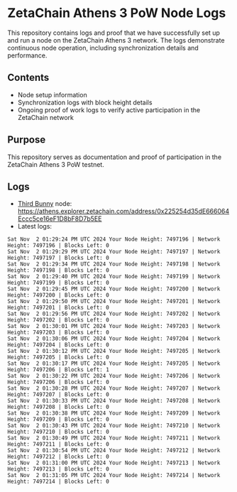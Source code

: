 # ZetaChain Athens 3 PoW Node Logs
This repository contains logs and proof that we have successfully set up and run a node on the ZetaChain Athens 3 network. The logs demonstrate continuous node operation, including synchronization details and performance.

## Contents
- Node setup information
- Synchronization logs with block height details
- Ongoing proof of work logs to verify active participation in the ZetaChain network

## Purpose
This repository serves as documentation and proof of participation in the ZetaChain Athens 3 PoW testnet.

## Logs

- [Third Bunny](https://thirdbunny.xyz/) node: https://athens.explorer.zetachain.com/address/0x225254d35dE666064Eccc5ce16eF1D8bF8D7b5EE
- Latest logs:
```
Sat Nov  2 01:29:24 PM UTC 2024 Your Node Height: 7497196 | Network Height: 7497196 | Blocks Left: 0
Sat Nov  2 01:29:29 PM UTC 2024 Your Node Height: 7497197 | Network Height: 7497197 | Blocks Left: 0
Sat Nov  2 01:29:34 PM UTC 2024 Your Node Height: 7497198 | Network Height: 7497198 | Blocks Left: 0
Sat Nov  2 01:29:40 PM UTC 2024 Your Node Height: 7497199 | Network Height: 7497199 | Blocks Left: 0
Sat Nov  2 01:29:45 PM UTC 2024 Your Node Height: 7497200 | Network Height: 7497200 | Blocks Left: 0
Sat Nov  2 01:29:50 PM UTC 2024 Your Node Height: 7497201 | Network Height: 7497201 | Blocks Left: 0
Sat Nov  2 01:29:56 PM UTC 2024 Your Node Height: 7497202 | Network Height: 7497202 | Blocks Left: 0
Sat Nov  2 01:30:01 PM UTC 2024 Your Node Height: 7497203 | Network Height: 7497203 | Blocks Left: 0
Sat Nov  2 01:30:06 PM UTC 2024 Your Node Height: 7497204 | Network Height: 7497204 | Blocks Left: 0
Sat Nov  2 01:30:12 PM UTC 2024 Your Node Height: 7497205 | Network Height: 7497205 | Blocks Left: 0
Sat Nov  2 01:30:17 PM UTC 2024 Your Node Height: 7497205 | Network Height: 7497206 | Blocks Left: 1
Sat Nov  2 01:30:22 PM UTC 2024 Your Node Height: 7497206 | Network Height: 7497206 | Blocks Left: 0
Sat Nov  2 01:30:28 PM UTC 2024 Your Node Height: 7497207 | Network Height: 7497207 | Blocks Left: 0
Sat Nov  2 01:30:33 PM UTC 2024 Your Node Height: 7497208 | Network Height: 7497208 | Blocks Left: 0
Sat Nov  2 01:30:38 PM UTC 2024 Your Node Height: 7497209 | Network Height: 7497209 | Blocks Left: 0
Sat Nov  2 01:30:43 PM UTC 2024 Your Node Height: 7497210 | Network Height: 7497210 | Blocks Left: 0
Sat Nov  2 01:30:49 PM UTC 2024 Your Node Height: 7497211 | Network Height: 7497211 | Blocks Left: 0
Sat Nov  2 01:30:54 PM UTC 2024 Your Node Height: 7497212 | Network Height: 7497212 | Blocks Left: 0
Sat Nov  2 01:31:00 PM UTC 2024 Your Node Height: 7497213 | Network Height: 7497213 | Blocks Left: 0
Sat Nov  2 01:31:05 PM UTC 2024 Your Node Height: 7497214 | Network Height: 7497214 | Blocks Left: 0
```
